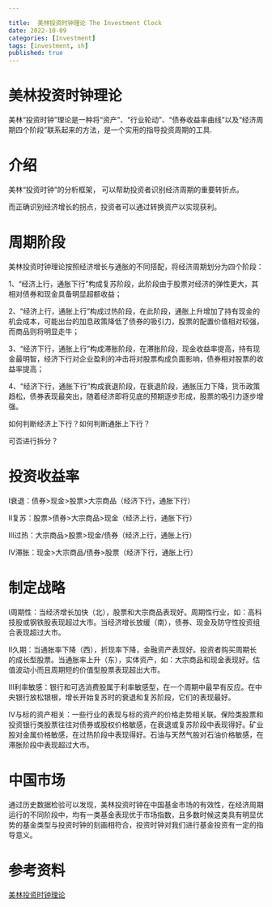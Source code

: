 ```yaml
---

title:  美林投资时钟理论 The Investment Clock
date: 2022-10-09
categories: [Investment]
tags: [investment, sh]
published: true
---
```


# 美林投资时钟理论

美林“投资时钟”理论是一种将“资产”、“行业轮动”、“债券收益率曲线”以及“经济周期四个阶段”联系起来的方法，是一个实用的指导投资周期的工具.

# 介绍

美林“投资时钟”的分析框架， 可以帮助投资者识别经济周期的重要转折点。

而正确识别经济增长的拐点，投资者可以通过转换资产以实现获利。

# 周期阶段

美林投资时钟理论按照经济增长与通胀的不同搭配，将经济周期划分为四个阶段：

1、“经济上行，通胀下行”构成复苏阶段，此阶段由于股票对经济的弹性更大，其相对债券和现金具备明显超额收益；

2、“经济上行，通胀上行”构成过热阶段，在此阶段，通胀上升增加了持有现金的机会成本，可能出台的加息政策降低了债券的吸引力，股票的配置价值相对较强，而商品则将明显走牛；

3、“经济下行，通胀上行”构成滞胀阶段，在滞胀阶段，现金收益率提高，持有现金最明智，经济下行对企业盈利的冲击将对股票构成负面影响，债券相对股票的收益率提高；

4、“经济下行，通胀下行”构成衰退阶段，在衰退阶段，通胀压力下降，货币政策趋松，债券表现最突出，随着经济即将见底的预期逐步形成，股票的吸引力逐步增强。

如何判断经济上下行？如何判断通胀上下行？

可否进行拆分？

# 投资收益率

Ⅰ衰退：债券>现金>股票>大宗商品（经济下行，通胀下行）

Ⅱ复苏：股票>债券>大宗商品>现金（经济上行，通胀下行）

Ⅲ过热：大宗商品>股票>现金/债券（经济上行，通胀上行）

Ⅳ滞胀：现金>大宗商品/债券>股票（经济下行，通胀上行）

# 制定战略

Ⅰ周期性：当经济增长加快（北），股票和大宗商品表现好。周期性行业，如：高科技股或钢铁股表现超过大市。当经济增长放缓（南），债券、现金及防守性投资组合表现超过大市。

Ⅱ久期：当通胀率下降（西），折现率下降，金融资产表现好。投资者购买周期长的成长型股票。当通胀率上升（东），实体资产，如：大宗商品和现金表现好。估值波动小而且周期短的价值型股票表现超出大市。

Ⅲ利率敏感：银行和可选消费股属于利率敏感型，在一个周期中最早有反应。在中央银行放松银根，增长开始复苏时的衰退和复苏阶段，它们的表现最好。

Ⅳ与标的资产相关：一些行业的表现与标的资产的价格走势相关联。保险类股票和投资银行类股票往往对债券或股权价格敏感，在衰退或复苏阶段中表现得好。矿业股对金属价格敏感，在过热阶段中表现得好。石油与天然气股对石油价格敏感，在滞胀阶段中表现超过大市。

# 中国市场

通过历史数据检验可以发现，美林投资时钟在中国基金市场的有效性，在经济周期运行的不同阶段中，均有一类基金表现优于市场指数，且多数时候这类具有明显优势的基金类型与投资时钟的刻画相符合，投资时钟对我们进行基金投资有一定的指导意义。

# 参考资料

[美林投资时钟理论](https://baike.baidu.com/item/%E7%BE%8E%E6%9E%97%E6%8A%95%E8%B5%84%E6%97%B6%E9%92%9F%E7%90%86%E8%AE%BA/3491353?fr=aladdin)


